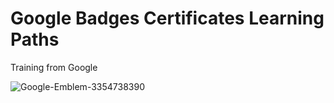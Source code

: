 # Google Badges Certificates Learning Paths

Training from Google

![Google-Emblem-3354738390](https://github.com/user-attachments/assets/c6cc375c-a8ec-4f12-8811-11200a6017f5)
